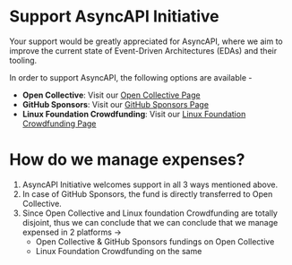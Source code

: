 # Support AsyncAPI Initiative

Your support would be greatly appreciated for AsyncAPI, where we aim to improve the current state of Event-Driven Architectures (EDAs) and their tooling.

In order to support AsyncAPI, the following options are available -

- **Open Collective**: Visit our [Open Collective Page](https://opencollective.com/asyncapi)
- **GitHub Sponsors**: Visit our [GitHub Sponsors Page](https://github.com/sponsors/asyncapi)
- **Linux Foundation Crowdfunding**: Visit our [Linux Foundation Crowdfunding Page](https://crowdfunding.lfx.linuxfoundation.org/projects/445898e9-42a2-4965-9e0a-c2a714f381bc)


# How do we manage expenses?

1. AsyncAPI Initiative welcomes support in all 3 ways mentioned above.
2. In case of GitHub Sponsors, the fund is directly transferred to Open Collective.
3. Since Open Collective and Linux foundation Crowdfunding are totally disjoint, 
   thus we can conclude that we can conclude that we manage expensed in 2 platforms ->
   - Open Collective & GitHub Sponsors fundings on Open Collective
   - Linux Foundation Crowdfunding on the same 
